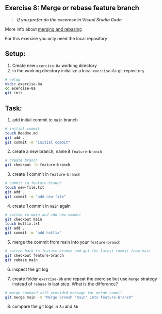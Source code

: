 
## Exercise 8: Merge or rebase feature branch

> ***If you prefer do the excercse in Visual Studio Code***

More info about [merging and rebasing](https://fabisiakradoslaw.medium.com/understand-how-does-git-rebase-work-and-compare-with-git-merge-and-git-interactive-rebase-cce2c9775e43)

For this exercise you only need the local repository

## Setup:

1. Create new `exercise-8a` working directory
2. In the working directory initialize a local `exercise-8a` git repository

``` sh
# setup
mkdir exercise-8a
cd exercise-8a
git init
``` 

## Task:

1. add initial commit to `main` branch
``` sh
# initial commit
touch Readme.md
git add .
git commit -m "initial commit"
```
2. create a new branch, name it `feature-branch`
``` sh
# create branch
git checkout -b feature-branch
```
3. create 1 commit in `feature-branch`
``` sh
# commit in feature-branch
touch new-file.txt
git add .
git commit -m "add new-file"
```
4. create 1 commit in `main` again
``` sh
# switch to main and add new commit
git checkout main
touch hotfix.txt
git add .
git commit -m "add hotfix"
```
5. merge the commit from main into your `feature-branch`
``` sh
# switch back to feature-branch and get the latest commit from main
git checkout feature-branch
git rebase main
```
6. inspect the git log

7. create folder `exercise-8b` and repeat the exercise but use `merge` strategy instead of `rebase` in last step. What is the difference?
``` sh
# merge command with provided message for merge commit
git merge main -m "Merge branch 'main' into feature-branch"
```
8. compare the git logs in `8a` and `8b`

